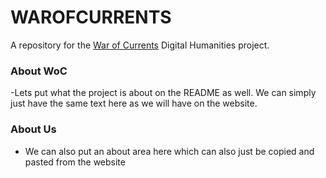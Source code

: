 # WAROFCURRENTS
A repository for the [War of Currents](http://warofcurrents.newtfire.org/) Digital Humanities project.

### About WoC
-Lets put what the project is about on the README as well. We can simply just have the same text here as we will have on the website.

### About Us
- We can also put an about area here which can also just be copied and pasted from the website
